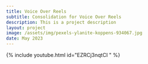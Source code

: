 ```yaml
---
title: Voice Over Reels
subtitle: Consolidation for Voice Over Reels
description: This is a project description
layout: project
image: /assets/img/pexels-ylanite-koppens-934067.jpg
date: May 2023
---
```


{% include youtube.html id="EZRCj3nqtCI " %}  
